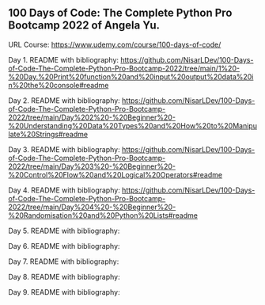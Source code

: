 ## 100 Days of Code: The Complete Python Pro Bootcamp 2022 of Angela Yu.






URL Course: https://www.udemy.com/course/100-days-of-code/


Day 1. README with bibliography: https://github.com/NisarLDev/100-Days-of-Code-The-Complete-Python-Pro-Bootcamp-2022/tree/main/1%20-%20Day.%20Print%20function%20and%20input%20output%20data%20in%20the%20console#readme


Day 2. README with bibliography: https://github.com/NisarLDev/100-Days-of-Code-The-Complete-Python-Pro-Bootcamp-2022/tree/main/Day%202%20-%20Beginner%20-%20Understanding%20Data%20Types%20and%20How%20to%20Manipulate%20Strings#readme

Day 3. README with bibliography: https://github.com/NisarLDev/100-Days-of-Code-The-Complete-Python-Pro-Bootcamp-2022/tree/main/Day%203%20-%20Beginner%20-%20Control%20Flow%20and%20Logical%20Operators#readme

Day 4. README with bibliography: https://github.com/NisarLDev/100-Days-of-Code-The-Complete-Python-Pro-Bootcamp-2022/tree/main/Day%204%20-%20Beginner%20-%20Randomisation%20and%20Python%20Lists#readme

Day 5. README with bibliography:

Day 6. README with bibliography:

Day 7. README with bibliography:

Day 8. README with bibliography:

Day 9. README with bibliography:
